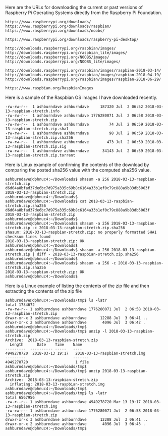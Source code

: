 Here are the URLs for downloading the current or past versions of Raspberry Pi Operating Systems directly from the Raspberry Pi Foundation.

    https://www.raspberrypi.org/downloads/
    https://www.raspberrypi.org/downloads/raspbian/
    https://www.raspberrypi.org/downloads/noobs/
    
    https://www.raspberrypi.org/downloads/raspberry-pi-desktop/
    
    http://downloads.raspberrypi.org/raspbian/images/
    http://downloads.raspberrypi.org/raspbian_lite/images/
    http://downloads.raspberrypi.org/NOOBS/images/
    http://downloads.raspberrypi.org/NOOBS_lite/images/
    
    http://downloads.raspberrypi.org/raspbian/images/raspbian-2018-03-14/
    http://downloads.raspberrypi.org/raspbian/images/raspbian-2018-04-19/
    http://downloads.raspberrypi.org/raspbian/images/raspbian-2018-06-29/
    
    https://www.raspbian.org/RaspbianImages

Here is a sample of the Raspbian OS images I have downloaded recently.

    -rw-rw-r--  1 ashburndave ashburndave     187320 Jul  2 06:52 2018-03-13-raspbian-stretch.info
    -rw-rw-r--  1 ashburndave ashburndave 1776280071 Jul  2 06:58 2018-03-13-raspbian-stretch.zip
    -rw-rw-r--  1 ashburndave ashburndave         74 Jul  2 06:59 2018-03-13-raspbian-stretch.zip.sha1
    -rw-rw-r--  1 ashburndave ashburndave         98 Jul  2 06:59 2018-03-13-raspbian-stretch.zip.sha256
    -rw-rw-r--  1 ashburndave ashburndave        473 Jul  2 06:59 2018-03-13-raspbian-stretch.zip.sig
    -rw-rw-r--  1 ashburndave ashburndave      34143 Jul  2 06:59 2018-03-13-raspbian-stretch.zip.torrent

Here is Linux example of confirming the contents of the download by comparing the posted sha256 value with the computed sha256 value.

    ashburndave@dphnuc4:~/Downloads$ shasum -a 256 2018-03-13-raspbian-stretch.zip
    d6d64a8bfad37de6bc7d975a335c69b8c6164a33b1ef0c79c888a9b83db5063f  2018-03-13-raspbian-stretch.zip
    ashburndave@dphnuc4:~/Downloads$ 
    ashburndave@dphnuc4:~/Downloads$ cat 2018-03-13-raspbian-stretch.zip.sha256
    d6d64a8bfad37de6bc7d975a335c69b8c6164a33b1ef0c79c888a9b83db5063f  2018-03-13-raspbian-stretch.zip
    ashburndave@dphnuc4:~/Downloads$ 
    ashburndave@dphnuc4:~/Downloads$ shasum -a 256 2018-03-13-raspbian-stretch.zip -c 2018-03-13-raspbian-stretch.zip.sha256
    shasum: 2018-03-13-raspbian-stretch.zip: no properly formatted SHA1 checksum lines found
    2018-03-13-raspbian-stretch.zip: OK
    ashburndave@dphnuc4:~/Downloads$ 
    ashburndave@dphnuc4:~/Downloads$ shasum -a 256 2018-03-13-raspbian-stretch.zip | diff - 2018-03-13-raspbian-stretch.zip.sha256
    ashburndave@dphnuc4:~/Downloads$
    ashburndave@dphnuc4:~/Downloads$ shasum -a 256 -c 2018-03-13-raspbian-stretch.zip.sha256
    2018-03-13-raspbian-stretch.zip: OK
    ashburndave@dphnuc4:~/Downloads$

Here is a Linux example of listing the contents of the zip file and then extracting the contents of the zip file

    ashburndave@dphnuc4:~/Downloads/tmp$ ls -latr
    total 1734672
    -rw-rw-r-- 1 ashburndave ashburndave 1776280071 Jul  2 06:58 2018-03-13-raspbian-stretch.zip
    drwxr-xr-x 3 ashburndave ashburndave      12288 Jul  3 06:41 ..
    drwxr-xr-x 2 ashburndave ashburndave       4096 Jul  3 06:42 .
    ashburndave@dphnuc4:~/Downloads/tmp$ 
    ashburndave@dphnuc4:~/Downloads/tmp$ unzip -l 2018-03-13-raspbian-stretch.zip 
    Archive:  2018-03-13-raspbian-stretch.zip
      Length      Date    Time    Name
    ---------  ---------- -----   ----
    4949278720  2018-03-13 19:17   2018-03-13-raspbian-stretch.img
    ---------                     -------
    4949278720                     1 file
    ashburndave@dphnuc4:~/Downloads/tmp$ 
    ashburndave@dphnuc4:~/Downloads/tmp$ unzip 2018-03-13-raspbian-stretch.zip 
    Archive:  2018-03-13-raspbian-stretch.zip
      inflating: 2018-03-13-raspbian-stretch.img  
    ashburndave@dphnuc4:~/Downloads/tmp$ 
    ashburndave@dphnuc4:~/Downloads/tmp$ ls -latr
    total 6567956
    -rw-r--r-- 1 ashburndave ashburndave 4949278720 Mar 13 19:17 2018-03-13-raspbian-stretch.img
    -rw-rw-r-- 1 ashburndave ashburndave 1776280071 Jul  2 06:58 2018-03-13-raspbian-stretch.zip
    drwxr-xr-x 3 ashburndave ashburndave      12288 Jul  3 06:41 ..
    drwxr-xr-x 2 ashburndave ashburndave       4096 Jul  3 06:43 .
    ashburndave@dphnuc4:~/Downloads/tmp$
